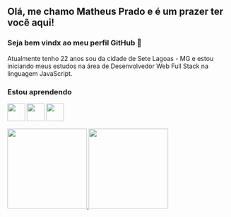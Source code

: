 ## Olá, me chamo Matheus Prado e é um prazer ter você aqui!
### Seja bem vindx ao meu perfil GitHub 👋

Atualmente tenho 22 anos sou da cidade de Sete Lagoas - MG e estou iniciando meus estudos na área de Desenvolvedor Web Full Stack na linguagem JavaScript.

### Estou aprendendo

<img src="https://cdn.jsdelivr.net/gh/devicons/devicon/icons/adonisjs/adonisjs-original.svg" width="40" height="40"/> <img src="https://cdn.jsdelivr.net/gh/devicons/devicon/icons/adonisjs/adonisjs-original.svg" width="40" height="40"/> <img src="https://cdn.jsdelivr.net/gh/devicons/devicon/icons/adonisjs/adonisjs-original.svg" width="40" height="40"/>

<div>
<a href="https://github.com/matheus-fnprado">
<img height="180em" src="https://github-readme-stats.vercel.app/api/top-langs/?username=seu-usuário-aqui&layout=compact&langs_count=7&theme=dracula"/>
<img height="180em" src="https://github-readme-stats.vercel.app/api?username=seu-usuário-aqui&show_icons=true&theme=dracula&include_all_commits=true&count_private=true"/>
</div
